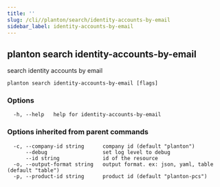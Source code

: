```yaml
---
title: ''
slug: /cli//planton/search/identity-accounts-by-email
sidebar_label: identity-accounts-by-email
---
```

## planton search identity-accounts-by-email

search identity accounts by email

```
planton search identity-accounts-by-email [flags]
```

### Options

```
  -h, --help   help for identity-accounts-by-email
```

### Options inherited from parent commands

```
  -c, --company-id string      company id (default "planton")
      --debug                  set log level to debug
      --id string              id of the resource
  -o, --output-format string   output format. ex: json, yaml, table (default "table")
  -p, --product-id string      product id (default "planton-pcs")
```

